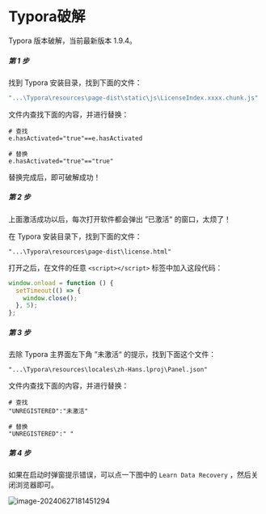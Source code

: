 # Typora破解

Typora 版本破解，当前最新版本 1.9.4。



##### 第 1 步

找到 Typora 安装目录，找到下面的文件：

```js
"...\Typora\resources\page-dist\static\js\LicenseIndex.xxxx.chunk.js"
```

文件内查找下面的内容，并进行替换：

```shell
# 查找
e.hasActivated="true"==e.hasActivated

# 替换
e.hasActivated="true"=="true"
```

替换完成后，即可破解成功！



##### 第 2 步

上面激活成功以后，每次打开软件都会弹出 ”已激活“ 的窗口，太烦了！

在 Typora 安装目录下，找到下面的文件：

```shell
"...\Typora\resources\page-dist\license.html"
```

打开之后，在文件的任意 `<script></script>` 标签中加入这段代码：

```js
window.onload = function () {
  setTimeout(() => {
    window.close();
  }, 5);
};
```



##### 第 3 步

去除 Typora 主界面左下角 ”未激活“ 的提示，找到下面这个文件：

```shell
"...\Typora\resources\locales\zh-Hans.lproj\Panel.json"
```

文件内查找下面的内容，并进行替换：

```shell
# 查找
"UNREGISTERED":"未激活"

# 替换
"UNREGISTERED":" "
```



##### 第 4 步

如果在启动时弹窗提示错误，可以点一下图中的 `Learn Data Recovery` ，然后关闭浏览器即可。

![image-20240627181451294](./image/报错.png)
